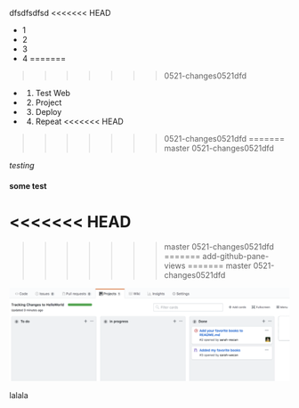 dfsdfsdfsd
<<<<<<< HEAD
- 1
- 2
- 3
- 4
=======
>>>>>>> 0521-changes0521dfd
- 1. Test Web
- 2. Project
- 3. Deploy
- 4. Repeat
<<<<<<< HEAD
>>>>>>> 0521-changes0521dfd
=======
>>>>>>> master
>>>>>>> 0521-changes0521dfd

_testing_

#### some test
<<<<<<< HEAD
=======
>>>>>>> master
>>>>>>> 0521-changes0521dfd
=======
>>>>>>> add-github-pane-views
=======
>>>>>>> master
>>>>>>> 0521-changes0521dfd

![headshot](fg0359.png)

lalala
